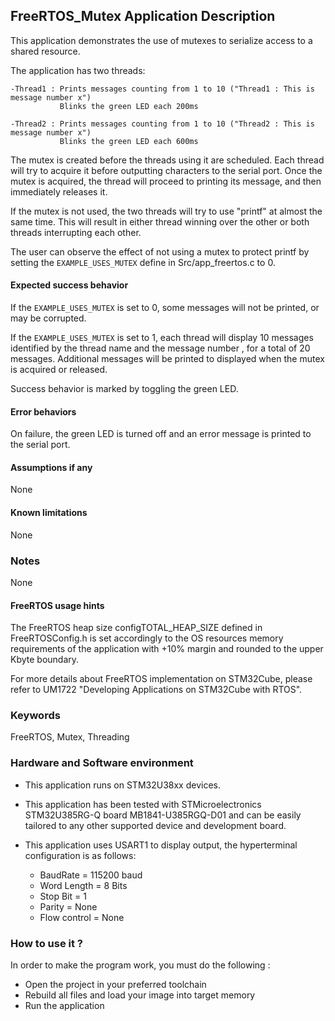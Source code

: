 ## <b>FreeRTOS_Mutex Application Description</b>

This application demonstrates the use of mutexes to serialize access to a shared resource.

The application has two threads:

    -Thread1 : Prints messages counting from 1 to 10 ("Thread1 : This is message number x")
               Blinks the green LED each 200ms

    -Thread2 : Prints messages counting from 1 to 10 ("Thread2 : This is message number x")
               Blinks the green LED each 600ms

The mutex is created before the threads using it are scheduled. Each thread will try to acquire it
before outputting characters to the serial port. Once the mutex is acquired, the thread will proceed
to printing its message, and then immediately releases it.

If the mutex is not used, the two threads will try to use "printf" at almost the same time. This will
result in either thread winning over the other or both threads interrupting each other.

The user can observe the effect of not using a mutex to protect printf by setting the
`EXAMPLE_USES_MUTEX` define in Src/app_freertos.c to 0.

#### <b>Expected success behavior</b>

If the `EXAMPLE_USES_MUTEX` is set to 0, some messages will not be printed, or may be corrupted.

If the `EXAMPLE_USES_MUTEX` is set to 1, each thread will display 10 messages identified by the thread name
and the message number , for a total of 20 messages. Additional messages will be printed to displayed when
the mutex is acquired or released.

Success behavior is marked by toggling the green LED.

#### <b>Error behaviors</b>

On failure, the green LED is turned off and an error message is printed to the serial port.

#### <b>Assumptions if any</b>

None

#### <b>Known limitations</b>

None

### <b>Notes</b>

None

#### <b>FreeRTOS usage hints</b>

The FreeRTOS heap size configTOTAL_HEAP_SIZE defined in FreeRTOSConfig.h is set accordingly to the
OS resources memory requirements of the application with +10% margin and rounded to the upper Kbyte boundary.

For more details about FreeRTOS implementation on STM32Cube, please refer to UM1722 "Developing Applications
on STM32Cube with RTOS".

### <b>Keywords</b>

FreeRTOS, Mutex, Threading

### <b>Hardware and Software environment</b>

  - This application runs on STM32U38xx devices.
  - This application has been tested with STMicroelectronics STM32U385RG-Q board MB1841-U385RGQ-D01
    and can be easily tailored to any other supported device and development board.

  - This application uses USART1 to display output, the hyperterminal configuration is as follows:

      - BaudRate = 115200 baud
      - Word Length = 8 Bits
      - Stop Bit = 1
      - Parity = None
      - Flow control = None

### <b>How to use it ?</b>

In order to make the program work, you must do the following :

 - Open the project in your preferred toolchain
 - Rebuild all files and load your image into target memory
 - Run the application
